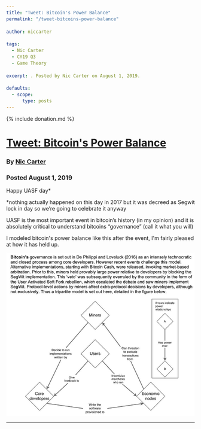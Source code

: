 ```yaml
---
title: "Tweet: Bitcoin's Power Balance"
permalink: "/tweet-bitcoins-power-balance" 

author: niccarter

tags:
  - Nic Carter
  - CY19 Q3
  - Game Theory

excerpt: . Posted by Nic Carter on August 1, 2019.

defaults:
  - scope:
      type: posts
---
```


{% include donation.md %}

# [Tweet: Bitcoin's Power Balance](https://twitter.com/nic__carter/status/1156922274324369408)
### By [Nic Carter](https://twitter.com/nic__carter)
### Posted August 1, 2019

Happy UASF day*

*nothing actually happened on this day in 2017 but it was decreed as Segwit lock in day so we’re going to celebrate it anyway

UASF is the most important event in bitcoin’s history (in my opinion) and it is absolutely critical to understand bitcoins “governance” (call it what you will)

I modeled bitcoin's power balance like this after the event, I'm fairly pleased at how it has held up.

[![Bitcoin's Power Balance](/assets/images/cy19/cy19m8/nc-2.png)](https://twitter.com/nic__carter/status/1156922274324369408)

***
